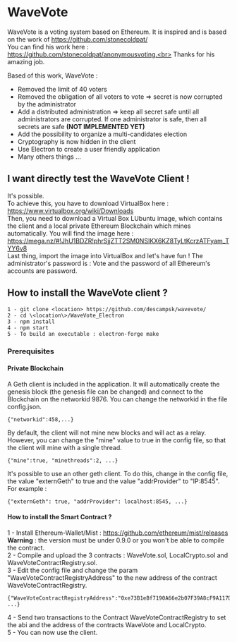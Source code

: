 # WaveVote

WaveVote is a voting system based on Ethereum. It is inspired and is based on the work of https://github.com/stonecoldpat/<br>
You can find his work here : https://github.com/stonecoldpat/anonymousvoting.<br>
Thanks for his amazing job.<br>

Based of this work, WaveVote :<br>
- Removed the limit of 40 voters<br>
- Removed the obligation of all voters to vote => secret is now corrupted by the administrator<br>
- Add a distributed administration => keep all secret safe until all administrators are corrupted. If one administrator is safe, then all secrets are safe <b>(NOT IMPLEMENTED YET)</b><br>
- Add the possibility to organize a multi-candidates election<br>
- Cryptography is now hidden in the client<br>
- Use Electron to create a user friendly application<br> 
- Many others things ...

## I want directly test the WaveVote Client ! 
It's possible. <br>
To achieve this, you have to download VirtualBox here : https://www.virtualbox.org/wiki/Downloads<br>
Then, you need to download a Virtual Box LUbuntu image, which contains the client and a local private Ethereum Blockchain which mines automatically. You will find the image here : https://mega.nz/#!JhU1BDZR!phrSjjZTT2SM0NSIKX6KZ8TyLtKcrzATFyam_TYY6v8<br>
Last thing, import the image into VirtualBox and let's have fun ! The administrator's password is : Vote and the password of all Ethereum's accounts are password.

## How to install the WaveVote client ?
```
1 - git clone <location> https://github.com/descampsk/wavevote/
2 - cd \<location\>/WaveVote_Electron
3 - npm install
4 - npm start
5 - To build an executable : electron-forge make
```

### Prerequisites

#### Private Blockchain
A Geth client is included in the application. It will automatically create the genesis block (the genesis file can be changed) and connect to the Blockchain on the networkid 9876. You can change the networkid in the file config.json.<br>
```
{"networkid":458,...}
```
By default, the client will not mine new blocks and will act as a relay. However, you can change the "mine" value to true in the config file, so that the client will mine with a single thread.<br>
```
{"mine":true, "minethreads":2, ...}
```
It's possible to use an other geth client. To do this, change in the config file, the value "externGeth" to true and the value "addrProvider" to "IP:8545". For example :
```
{"externGeth": true, "addrProvider": localhost:8545, ...}
```

#### How to install the Smart Contract ?
1 - Install Ethereum-Wallet/Mist : https://github.com/ethereum/mist/releases<br> <b>Warning</b> : the version must be under 0.9.0 or you won't be able to compile the contract.<br>
2 - Compile and upload the 3 contracts : WaveVote.sol, LocalCrypto.sol and WaveVoteContractRegistry.sol.<br>
3 - Edit the config file and change the param "WaveVoteContractRegistryAddress" to the new address of the contract WaveVoteContractRegistry.<br>
```
{"WaveVoteContractRegistryAddress":"0xe73B1eBf7190A66e2b07F39A8cF9A117Db4d2740", ...}
```
4 - Send two transactions to the Contract WaveVoteContractRegistry to set the abi and the address of the contracts WaveVote and LocalCrypto.<br>
5 - You can now use the client.

